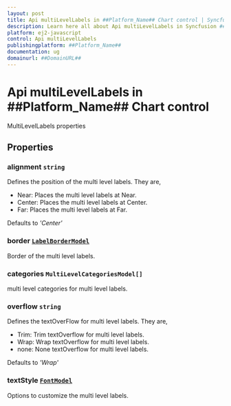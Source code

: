```yaml
---
layout: post
title: Api multiLevelLabels in ##Platform_Name## Chart control | Syncfusion
description: Learn here all about Api multiLevelLabels in Syncfusion ##Platform_Name## Chart control of Syncfusion Essential JS 2 and more.
platform: ej2-javascript
control: Api multiLevelLabels 
publishingplatform: ##Platform_Name##
documentation: ug
domainurl: ##DomainURL##
---
```


# Api multiLevelLabels in ##Platform_Name## Chart control

MultiLevelLabels properties

## Properties

### alignment `string`

Defines the position of the multi level labels. They are,
* Near: Places the multi level labels at Near.
* Center: Places the multi level labels at Center.
* Far: Places the multi level labels at Far.

Defaults to *'Center'*

### border [`LabelBorderModel`](./api-labelBorderModel.html)

Border of the multi level labels.

### categories `MultiLevelCategoriesModel[]`

multi level categories for multi level labels.

### overflow `string`

Defines the textOverFlow for multi level labels. They are,
* Trim: Trim textOverflow for multi level labels.
* Wrap: Wrap textOverflow for multi level labels.
* none: None textOverflow for multi level labels.

Defaults to *'Wrap'*

### textStyle [`FontModel`](./api-fontModel.html)

Options to customize the multi level labels.
